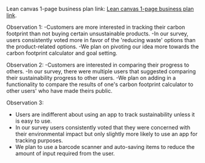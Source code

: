 Lean canvas 1-page business plan link: [Lean canvas 1-page business plan link](https://docs.google.com/presentation/d/1sY7-bS_WXCH3JoyLxhPG1RQaL269iOdJRiMvB5q8Oa0/edit?usp=sharing).

Observation 1:
  -Customers are more interested in tracking their carbon footprint than not buying certain unsustainable products.
  -In our survey, users consistently voted more in favor of the 'reducing waste' options than the product-related options.
  -We plan on pivoting our idea more towards the carbon footprint calculator and goal setting.

Observation 2:
  -Customers are interested in comparing their progress to others.
  -In our survey, there were multiple users that suggested comparing their sustainability progress to other users.
  -We plan on adding in a functionality to compare the results of one's carbon footprint calculator to other users' who have made theirs public.

Observation 3:
- Users are indifferent about using an app to track sustainability unless it is easy to use.
- In our survey users consistently voted that they were concerned with their environmental impact but only slightly more likely to use an app for tracking purposes.
- We plan to use a barcode scanner and auto-saving items to reduce the amount of input required from the user.
